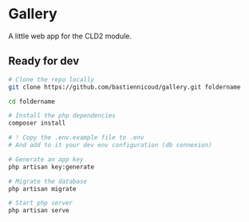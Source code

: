 # Gallery

A little web app for the CLD2 module.

## Ready for dev

```zsh
# Clone the repo locally
git clone https://github.com/bastiennicoud/gallery.git foldername

cd foldername

# Install the php dependencies
composer install

# ! Copy the .env.example file to .env
# And add to it your dev env configuration (db connexion)

# Generate an app key
php artisan key:generate

# Migrate the database
php artisan migrate

# Start php server
php artisan serve
```
